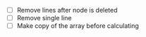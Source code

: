 - [ ] Remove lines after node is deleted
- [ ] Remove single line
- [ ] Make copy of the array before calculating
